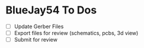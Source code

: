# BlueJay54 To Dos

- [ ] Update Gerber Files
- [ ] Export files for review (schematics, pcbs, 3d view)
- [ ] Submit for review
